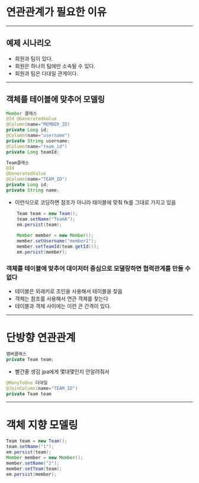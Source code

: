 # 연관관계가 필요한 이유
***
## 예제 시나리오
* 회원과 팀이 있다.
* 회원은 하나의 팀에만 소속될 수 있다.
* 회원과 팀은 다대일 관게이다.
***
## 객체를 테이블에 맞추어 모델링
```java
Member 클래스
@Id @GeneratedValue
@Column(name="MEMBER_ID)
private Long id;
@Column(name="username")
private String username;
@Column(name="team_id")
private Long teamId;

Team클래스
@Id
@GeneratedValue
@Column(name="TEAM_ID")
private Long id;
private String name;
```
* 이런식으로 코딩하면 참조가 아니라 태이블에 맞춰 fk를 그대로 가지고 있음
```java
    Team team = new Team();
    team.setName("TeamA");
    em.persist(team);
    
    Member member = new Member();
    member.setUsername("member1");
    member.setTeamId(team.getId());
    em.persist(member);
```
### 객체를 테이블에 맞추어 데이저터 중심으로 모댈랑하면 협력관계를 만들 수 없다
* 테이블은 외래키로 조인을 사용해서 테이블을 찾음
* 객체는 참조를 사용해서 연관 객체를 찾는다
* 테이블과 객체 사이에는 이런 큰 간격이 있다.
***
# 단방향 연관관계
```java
멤버클래스 
private Team team;
```
* 빨간줄 생김 jpa에게 몇대몇인지 안알려줘서
```java
@ManyToOne 다대일
@JoinColumn(name="TEAM_ID")
private Team team
```
***
# 객체 지향 모델링
```java
Team team = new Team();
team.setName("1");
em.persist(team);
Member member = new Member();
member.setName("2");
member.setTeam(team);
em.persist(member);
```